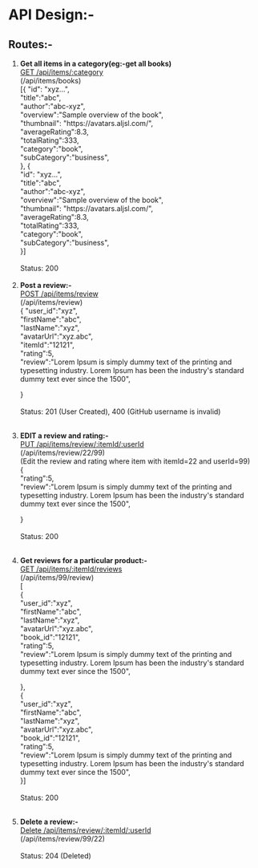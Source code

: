 # API Design:-

## Routes:-

<ol>
<li><b>Get all items in a category(eg:-get all books)</b></li>
<a href=''>GET /api/items/:category</a> <br>
(/api/items/books)<br>
[{
	"id": "xyz...",<br>
  "title":"abc",<br>
  "author":"abc-xyz",<br>
  "overview":"Sample overview of the book",<br>
  "thumbnail": "https://avatars.aljsl.com/",<br>
  "averageRating":8.3,<br>
  "totalRating":333,<br>
  "category":"book",<br>
  "subCategory":"business",<br>
}, {<br>
	"id": "xyz...",<br>
  "title":"abc",<br> 
  "author":"abc-xyz",<br>
  "overview":"Sample overview of the book",<br>
  "thumbnail": "https://avatars.aljsl.com/",<br>
  "averageRating":8.3,<br>
  "totalRating":333,<br>
  "category":"book",<br>
  "subCategory":"business",<br>
}]<br><br>
Status: 200
<br><br>

<li><b>Post a review:-</b></li>
<a href=''>POST /api/items/review</a> <br>
(/api/items/review)<br>
{
  "user_id":"xyz",<br>
  "firstName":"abc",<br>
  "lastName":"xyz",<br>
  "avatarUrl":"xyz.abc",<br>
  "itemId":"12121",<br>
  "rating":5,<br>
  "review":"Lorem Ipsum is simply dummy text of the printing and <br>typesetting industry. Lorem Ipsum has been the industry's standard <br>dummy text ever since the 1500",<br>

}
<br><br>
Status: 201 (User Created), 400 (GitHub username is invalid)
<br><br>

<li><b>EDIT a review and rating:-</b></li>
<a href=''>PUT /api/items/review/:itemId/:userId</a> <br>
(/api/items/review/22/99)<br>
(Edit the review and rating where item with itemId=22 and userId=99)<br>
{<br>
  "rating":5,<br>
  "review":"Lorem Ipsum is simply dummy text of the printing and <br>typesetting industry. Lorem Ipsum has been the industry's standard <br>dummy text ever since the 1500",<br>

}
<br><br>
Status: 200
<br><br>

<li><b>Get reviews for a particular product:-</b></li>
<a href=''>GET /api/items/:itemId/reviews</a> <br>
(/api/items/99/review)<br>
[<br>
{<br>
  "user_id":"xyz",<br>
  "firstName":"abc",<br>
  "lastName":"xyz",<br>
  "avatarUrl":"xyz.abc",<br>
  "book_id":"12121",<br>
  "rating":5,<br>
  "review":"Lorem Ipsum is simply dummy text of the printing and <br>typesetting industry. Lorem Ipsum has been the industry's standard <br>dummy text ever since the 1500",<br>

},<br>
{<br>
"user_id":"xyz",<br>
"firstName":"abc",<br>
"lastName":"xyz",<br>
"avatarUrl":"xyz.abc",<br>
"book_id":"12121",<br>
"rating":5,<br>
"review":"Lorem Ipsum is simply dummy text of the printing and <br>typesetting industry. Lorem Ipsum has been the industry's standard <br>dummy text ever since the 1500",<br>
}]
<br><br>
Status: 200
<br><br>

<li><b>Delete a review:-</b></li>
<a href=''>Delete /api/items/review/:itemId/:userId</a> <br>
(/api/items/review/99/22)<br>
<br>
Status: 204 (Deleted)<br>
</ol>
